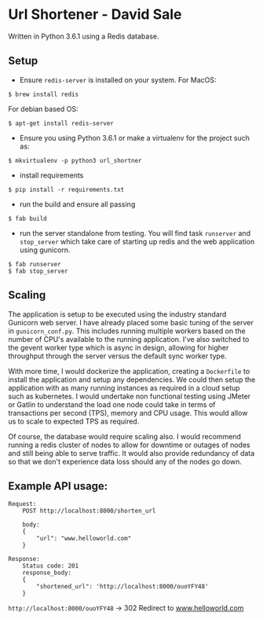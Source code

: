 # Url Shortener - David Sale

Written in Python 3.6.1 using a Redis database.

## Setup

- Ensure `redis-server` is installed on your system. For MacOS:
```
$ brew install redis
```

For debian based OS:

```
$ apt-get install redis-server
```

- Ensure you using Python 3.6.1 or make a virtualenv for the project such as:
```
$ mkvirtualenv -p python3 url_shortner
```

- install requirements

```
$ pip install -r requirements.txt
```

- run the build and ensure all passing

```
$ fab build
```

- run the server standalone from testing. You will find task `runserver` and `stop_server` which take care of 
starting up redis and the web application using gunicorn. 

```
$ fab runserver
$ fab stop_server
```

## Scaling

The application is setup to be executed using the industry standard Gunicorn web server.  I have already placed some
basic tuning of the server in `gunicorn_conf.py`. This includes running multiple workers based on the number of CPU's 
available to the running application. I've also switched to the gevent worker type which is async in design, allowing 
for higher throughput through the server versus the default sync worker type.

With more time, I would dockerize the application, creating a `Dockerfile` to install the application and setup any
dependencies.  We could then setup the application with as many running instances as required in a cloud setup such as 
kubernetes.  I would undertake non functional testing using JMeter or Gatlin to understand the load one node could take in
terms of transactions per second (TPS), memory and CPU usage. This would allow us to scale to expected TPS as required.

Of course, the database would require scaling also.  I would recommend running a redis cluster of nodes to allow for 
downtime or outages of nodes and still being able to serve traffic. It would also provide redundancy of data so that we 
don't experience data loss should any of the nodes go down.


## Example API usage:
```
Request:
    POST http://localhost:8000/shorten_url

    body:
    {
        "url": "www.helloworld.com"
    }

Response: 
    Status code: 201
    response_body:
    {
        "shortened_url": 'http://localhost:8000/ouoYFY48'
    }
```


`http://localhost:8000/ouoYFY48` -> 302 Redirect to www.helloworld.com
